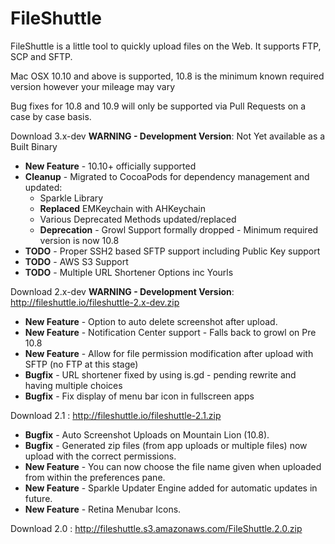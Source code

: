 FileShuttle
===========

FileShuttle is a little tool to quickly upload files on the Web. It supports FTP, SCP and SFTP.

Mac OSX 10.10 and above is supported, 10.8 is the minimum known required version however your mileage may vary

Bug fixes for 10.8 and 10.9 will only be supported via Pull Requests on a case by case basis.

Download 3.x-dev **WARNING - Development Version**: Not Yet available as a Built Binary
* **New Feature** - 10.10+ officially supported
* **Cleanup** - Migrated to CocoaPods for dependency management and updated:
  * Sparkle Library
  * **Replaced** EMKeychain with AHKeychain
  * Various Deprecated Methods updated/replaced
  * **Deprecation** - Growl Support formally dropped - Minimum required version is now 10.8
* **TODO** - Proper SSH2 based SFTP support including Public Key support
* **TODO** - AWS S3 Support
* **TODO** - Multiple URL Shortener Options inc Yourls

Download 2.x-dev **WARNING - Development Version**: http://fileshuttle.io/fileshuttle-2.x-dev.zip
* **New Feature** - Option to auto delete screenshot after upload.
* **New Feature** - Notification Center support - Falls back to growl on Pre 10.8
* **New Feature** - Allow for file permission modification after upload with SFTP (no FTP at this stage)
* **Bugfix** - URL shortener fixed by using is.gd - pending rewrite and having multiple choices
* **Bugfix** - Fix display of menu bar icon in fullscreen apps

Download 2.1 : http://fileshuttle.io/fileshuttle-2.1.zip
* **Bugfix** - Auto Screenshot Uploads on Mountain Lion (10.8).
* **Bugfix** - Generated zip files (from app uploads or multiple files) now upload with the correct permissions.
* **New Feature** - You can now choose the file name given when uploaded from within the preferences pane.
* **New Feature** - Sparkle Updater Engine added for automatic updates in future.
* **New Feature** - Retina Menubar Icons.

Download 2.0 : http://fileshuttle.s3.amazonaws.com/FileShuttle.2.0.zip
